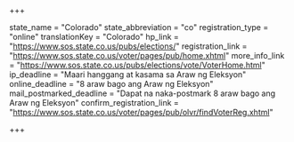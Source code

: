 +++

state_name = "Colorado"
state_abbreviation = "co"
registration_type = "online"
translationKey = "Colorado"
hp_link = "https://www.sos.state.co.us/pubs/elections/"
registration_link = "https://www.sos.state.co.us/voter/pages/pub/home.xhtml"
more_info_link = "https://www.sos.state.co.us/pubs/elections/vote/VoterHome.html"
ip_deadline = "Maari hanggang at kasama sa  Araw ng Eleksyon"
online_deadline = "8 araw bago ang Araw ng Eleksyon"
mail_postmarked_deadline = "Dapat na naka-postmark  8 araw bago ang Araw ng Eleksyon"
confirm_registration_link = "https://www.sos.state.co.us/voter/pages/pub/olvr/findVoterReg.xhtml"

+++